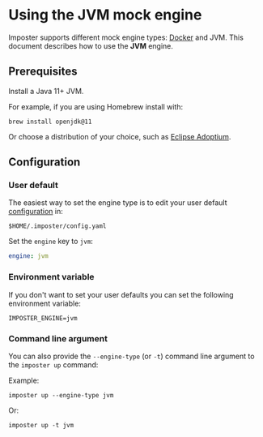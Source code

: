 # Using the JVM mock engine

Imposter supports different mock engine types: [Docker](./docker_engine.md) and JVM. This document describes how to use the **JVM** engine.

## Prerequisites

Install a Java 11+ JVM.

For example, if you are using Homebrew install with:

    brew install openjdk@11

Or choose a distribution of your choice, such as [Eclipse Adoptium](https://adoptium.net/).

## Configuration

### User default

The easiest way to set the engine type is to edit your user default [configuration](./config.md) in:

    $HOME/.imposter/config.yaml

Set the `engine` key to `jvm`:

```yaml
engine: jvm
```

### Environment variable

If you don't want to set your user defaults you can set the following environment variable:

    IMPOSTER_ENGINE=jvm

### Command line argument

You can also provide the `--engine-type` (or `-t`) command line argument to the `imposter up` command:

Example:

    imposter up --engine-type jvm

Or:

    imposter up -t jvm
